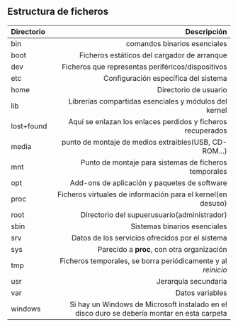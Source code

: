 ## Estructura de ficheros



|		Directorio	|												Descripción														 |
|:--------------|-------------------------------------------------------------:|  
|bin  					| comandos binarios esenciales																 |  
|boot  					|	Ficheros estáticos del cargador de arranque									 |  
|dev  					|	Ficheros que representas periféricos/dispositivos						 |  
|etc  					|	Configuración específica del sistema												 |  
|home  					|	Directorio de usuario																 				 |  
|lib  					|	Librerías compartidas esenciales y módulos del kernel				 |  
|lost+found			|	Aquí se enlazan los enlaces perdidos y ficheros recuperados	 |  
|media  				|	punto de montaje de medios extraibles(USB, CD-ROM...)				 |  
|mnt  					|	Punto de montaje para sistemas de ficheros temporales				 |  
|opt  					|	Add-ons de aplicación y paquetes de software								 |  
|proc  					|	Ficheros virtuales de información para el kernel(en desuso)	 |  
|root  					|	Directorio del supuerusuario(administrador)									 |  
|sbin  					|	Sistemas binarios esenciales																 |  
|srv  					|	Datos de los servicios ofrecidos por el sistema							 |  
|sys  					|	Parecido a __proc__, con otra organización									 |  
|tmp  					|	Ficheros temporales, se borra periódicamente y al _reinicio_ |  
|usr  					|	Jerarquía secundaria																				 |  
|var  					|	Datos variables																							 |  
|windows  			|	Si hay un Windows de Microsoft instalado en el disco duro	se debería montar en esta carpeta	 |  


